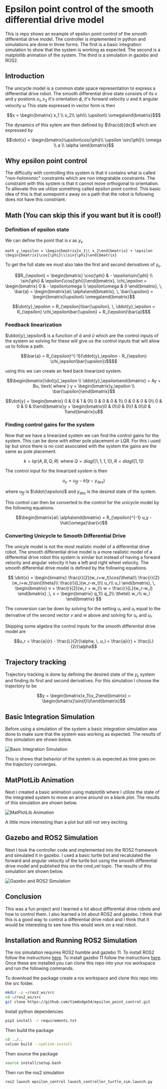 # Epsilon point control of the smooth differential drive model

This is repo shows an example of epsilon point control of the smooth differential drive model. The controller is implemented in python and simulations are done in three forms. The first is a basic integration simulation to show that the system is working as expected. The second is a matplotlib animation of the system. The third is a simulation in gazebo and ROS2.

## Introduction

The unicycle model is a common state space representation to express a differential drive robot.
The smooth differential drive state consists of its x and y postions $x_1, \, x_2$ it's orientation $\phi$,
it's forward velocity $\upsilon$ and it angular velocity $\omega$ This state expressed in vector form is then

```math
x = \begin{bmatrix} x_1 \\ x_2\\ \phi\\ \upsilon\\ \omega\end{bmatrix}$
```

The dynamics of this sytem are then defined by $\frac{d}{dx}$ which are expressed by

```math
\dot{x} = \begin{bmatrix}\upsilon\cos{\phi}\\  \upsilon \sin{\phi}\\ \omega \\ a \\ \alpha \end{bmatrix}
```

## Why epsilon point control

The difficulty with controlling this system is that it contains what is called "non-holonomic" constraints which are non integratable constraints.
The constraint with this system is that it cannot move orthogonal to orientation.
To allievate this we utilize something called epsilon point control.
This basic idea of this is that somepoint $\epsilon$ away on a path that the robot is following does not have this constriant.

## Math (You can skip this if you want but it is cool!)

### Definition of epsilon state

We can define the point that is $\epsilon$ as $y_\epsilon$.

```math y_\epsilon = \begin{bmatrix}x_1\\ x_2\end{bmatrix} + \epsilon \begin{bmatrix}\cos{\phi}\\\sin{\phi}\end{bmatrix}```

To get the full state we must also take the first and second derivatives of $y_\epsilon$.

```math
R_{\epsilon} = \begin{bmatrix} \cos{\phi} & - \epsilon\sin{\phi} \\ \sin{\phi} & \epsilon{\cos{\phi}}\end{bmatrix}, \chi_\epsilon = \begin{bmatrix} 0 & - \epsilon\omega \\ \epsilon\omega & 0  \end{bmatrix}, \, \bar{a} = \begin{bmatrix}a\\ \alpha\end{bmatrix}, \, \bar{\upsilon} = \begin{bmatrix}\upsilon\\ \omega\end{bmatrix}
```

```math
\dot{y}_\epsilon = R_{\epsilon}\bar{\upsilon}, \, \ddot{y}_\epsilon = R_{\epsilon} \chi_\epsilon\bar{\upsilon} + R_{\epsilon}\bar{a}$
```

### Feedback linearization

$\ddot{y}_\epsilon$ is a function of $\bar{a}$ and $\bar{\upsilon}$ which are the control inputs of the system so solving for these will give us the control inputs that will allow us to follow a path.

```math
\bar{a} = R_{\epsilon}^{-1}(\ddot{y}_\epsilon - R_{\epsilon} \chi_\epsilon\bar{\upsilon})$$
```

using this we can create an feed back linearized system.

```math
\begin{bmatrix}\dot{y}_\epsilon \\ \ddot{y}_\epsilon\end{bmatrix} = Ay + Bu, \text{ where } y = \begin{bmatrix}y_\epsilon \\ \bar{\upsilon}\end{bmatrix}
```

```math
\dot{y} = \begin{bmatrix}
0 & 0 & 1 & 0\\
0 & 0 & 0 & 1\\
0 & 0 & 0 & 0\\
0 & 0 & 0 & 0\end{bmatrix}y + \begin{bmatrix}0 & 0\\0 & 0\\1 & 0\\0 & 1\end{bmatrix}u
```

### Finding control gains for the system

Now that we have a linearized system we can find the control gains for the system. This can be done with either pole placement or LQR. For this i used lqr but since there is no cost associated with the system the gains are the same as pole placement.

$$k = lqr(A,B,Q,R)\, \text{ where } Q = diag([1,1,1,1]), \, R = diag([1,1])$$

The control input for the linearized system is then

$$ u_y = u_{ff} - k (y - y_{des})$$

where $u_{ff}$ is $\ddot{\epsilon}$ and $y_{des}$ is the desired state of the system.

This control can then be converted to the control for the unicycle model by the following equations.

$$\begin{bmatrix}a\\ \alpha\end{bmatrix} = R_{\epsilon}^{-1} u_y - \hat{\omega}\bar{v}$$

### Converting Unicycle to Smooth Differential Drive

The unicyle model is not the most realistic model of a differential drive robot. The smooth differential drive model is a more realistic model of a differential drive robot this system is similar but instead of having a forward velocity and angular velocity it has a left and right wheel velocity. The smooth differential drive model is defined by the following equations.

 $$
 \dot{x} = \begin{bmatrix}
        \frac{r}{2}(w_r+w_t)\cos(\theta)\\
        \frac{r}{2}(w_r+w_t)\sin{\theta}\\
        \frac{r}{L}(w_r-w_l)\\
        u_r\\
        u_l
    \end{bmatrix}, \, \begin{bmatrix}
        v = \frac{r}{2}(w_r + w_)\\
        w = \frac{r}{L}(w_r-w_l)
    \end{bmatrix}
    ,\, x = \begin{bmatrix}
        q_1\\
        q_2\\
        \theta\\
        w_r\\
        w_l
    \end{bmatrix}
$$

The conversion can be doen by solving for the setting $u_r$ and $u_l$ equal to the derivative of the second vector $v$ and $w$ above and solving for $u_r$ and $u_l$.

Skipping some algebra the control inputs for the smooth differential drive model are

$$u_r = \frac{a}{r} - \frac{L}{2r}\alpha, \, u_l = \frac{a}{r} + \frac{L}{2r}\alpha$$

## Trajectory tracking

Trajectory tracking is done by defining the desired state of the $y_\epsilon$ system and finding its first and second derivatives. For this simulation I choose the trajectory to be

```math
y = \begin{bmatrix}x_1\\x_2\end{bmatrix} = \begin{bmatrix}\sin{t}\\t\end{bmatrix}
```

## Basic Integration Simulation

Before using a simulation of the system a basic integration simulation was done to make sure that the system was working as expected. The results of this simulation are shown below.

![Basic Integration Simulation](./figures/approx_drive.png)

This is shows that behavior of the system is as expected as time goes on the trajectory converges.

## MatPlotLib Animation

Next i created a basic animation using matplotlib where I utilize the state of the integrated system to move an arrow around on a blank plot. The results of this simulation are shown below.

![MatPlotLib Animation](./figures/new_anim.gif)

A little more interesting than a plot but still not very exciting.

## Gazebo and ROS2 Simulation

Next I took the controller code and implemented into the ROS2 framework and simulated it in gazebo. I used a basic turtle bot and recalulated the forward and angular velocity of the turtle bot using the smooth differential drive model and published this on the cmd_vel topic. The results of this simulation are shown below.

![Gazebo and ROS2 Simulation](./figures/ros_cont.gif)

## Conclusion

This was a fun project and I learned a lot about differential drive robots and how to control them. I also learned a lot about ROS2 and gazebo. I think that this is a good way to control a differential drive robot and I think that it would be interesting to see how this would work on a real robot.

## Installation and Running ROS2 Simulation

The ros simulation requires ROS2 humble and gazebo 11. To install ROS2 follow the instructions [here](https://docs.ros.org/en/humble/Installation/Ubuntu-Install-Debians.html). To install gazebo 11 follow the instructions [here](http://gazebosim.org/tutorials?tut=install_ubuntu&cat=install). Once these are installed you can clone this repo into your ros workspace and run the following commands.

To download the package create a ros workspace and clone this repo into the src folder.

```bash
mkdir -p ~/ros2_ws/src
cd ~/ros2_ws/src
git clone https://github.com/timdodge54/epsilon_point_control.git
```

Install python dependencies

```bash
pip3 install -r requirements.txt
```

Then build the package

```bash
cd ../..
colcon build --symlink-install
```

Then source the package

```bash
source install/setup.bash
```

Then run the ros2 simulation

```bash
ros2 launch epsilon_control launch_controller_turtle_sim.launch.py
```
